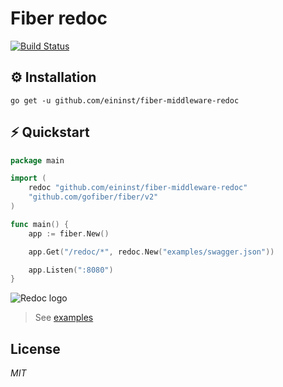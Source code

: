 # Fiber redoc

[![Build Status](https://travis-ci.org/ivpusic/grpool.svg?branch=master)](https://github.com/infinitasx/easi-go-aws)

## ⚙ Installation

```text
go get -u github.com/eininst/fiber-middleware-redoc
```

## ⚡ Quickstart

```go
package main

import (
	redoc "github.com/eininst/fiber-middleware-redoc"
	"github.com/gofiber/fiber/v2"
)

func main() {
    app := fiber.New()

    app.Get("/redoc/*", redoc.New("examples/swagger.json"))

    app.Listen(":8080")
}
```

 <img alt="Redoc logo" src="https://fab-jar.oss-cn-zhangjiakou.aliyuncs.com/img/redoc.png"  />


> See [examples](/examples)

## License

*MIT*